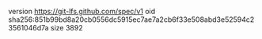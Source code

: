 version https://git-lfs.github.com/spec/v1
oid sha256:851b99bd8a20cb0556dc5915ec7ae7a2cb6f33e508abd3e52594c23561046d7a
size 3892
